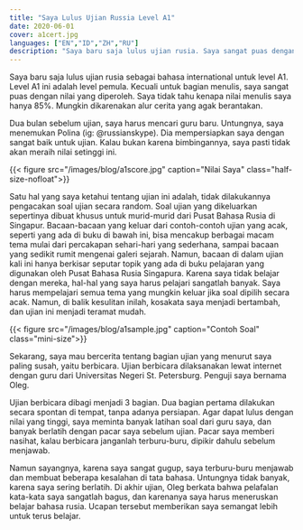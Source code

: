 ```yaml
---
title: "Saya Lulus Ujian Russia Level A1"
date: 2020-06-01
cover: a1cert.jpg
languages: ["EN","ID","ZH","RU"]
description: "Saya baru saja lulus ujian rusia. Saya sangat puas dengan nilai saya. Dua bulan sebelum ujian,..."
---
```


Saya baru saja lulus ujian rusia sebagai bahasa international untuk level A1. Level A1 ini 
adalah level pemula. 
Kecuali untuk bagian menulis, saya sangat puas dengan nilai yang diperoleh. 
Saya tidak tahu kenapa nilai menulis saya hanya 85%. Mungkin dikarenakan alur cerita yang agak 
berantakan. 

Dua bulan sebelum ujian, saya harus mencari guru baru. Untungnya, saya 
menemukan Polina (ig: @russianskype). Dia mempersiapkan saya dengan sangat baik untuk ujian. Kalau bukan 
karena bimbingannya, saya pasti tidak akan meraih nilai setinggi ini. 

{{< figure src="/images/blog/a1score.jpg" caption="Nilai Saya" class="half-size-nofloat">}}

Satu hal yang saya ketahui tentang ujian ini adalah, tidak dilakukannya pengacakan soal ujian secara 
random.
Soal ujian yang dikeluarkan sepertinya dibuat khusus untuk murid-murid dari 
Pusat Bahasa Rusia di Singapur. 
Bacaan-bacaan yang keluar dari contoh-contoh ujian yang acak, seperti yang ada di buku 
di bawah ini, bisa mencakup berbagai macam tema mulai dari percakapan sehari-hari yang sederhana, 
sampai bacaan yang sedikit rumit mengenai galeri sejarah. Namun, 
bacaan di dalam ujian kali ini hanya berkisar seputar topik yang ada di buku pelajaran 
yang digunakan oleh Pusat Bahasa Rusia Singapura. Karena saya tidak belajar dengan mereka, 
hal-hal yang saya harus pelajari sangatlah banyak. Saya harus mempelajari semua tema 
yang mungkin keluar jika soal dipilih secara acak. 
Namun, di balik kesulitan inilah, kosakata saya menjadi bertambah, dan 
ujian ini menjadi teramat mudah. 

{{< figure src="/images/blog/a1sample.jpg" caption="Contoh Soal" class="mini-size">}}

Sekarang, saya mau bercerita tentang bagian ujian yang menurut saya paling susah, yaitu berbicara. 
Ujian berbicara dilaksanakan lewat internet dengan guru dari Universitas Negeri St. Petersburg. 
Penguji saya bernama Oleg. 

Ujian berbicara dibagi menjadi 3 bagian. Dua bagian pertama dilakukan secara spontan di tempat, 
tanpa adanya persiapan. Agar dapat lulus dengan nilai yang tinggi, saya meminta banyak latihan soal 
dari guru saya, dan banyak berlatih dengan pacar saya sebelum ujian. Pacar saya memberi nasihat, 
kalau berbicara janganlah terburu-buru, dipikir dahulu sebelum menjawab. 

Namun sayangnya, karena saya sangat gugup, saya terburu-buru menjawab dan membuat beberapa kesalahan 
di tata bahasa. Untungnya tidak banyak, karena saya sering berlatih. Di akhir ujian, 
Oleg berkata bahwa pelafalan kata-kata saya sangatlah bagus, dan karenanya saya harus meneruskan 
belajar bahasa rusia. Ucapan tersebut memberikan saya semangat lebih untuk terus belajar. 
